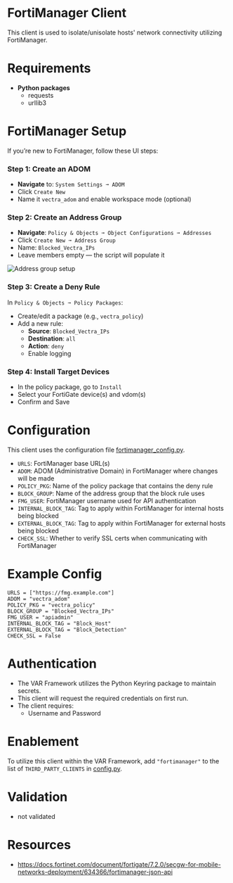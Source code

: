 # FortiManager Client
This client is used to isolate/unisolate hosts' network connectivity utilizing FortiManager.

# Requirements
- __Python packages__
  - requests
  - urllib3

# FortiManager Setup
If you’re new to FortiManager, follow these UI steps:

###  Step 1: Create an ADOM

- **Navigate** to: `System Settings ➞ ADOM`
- Click `Create New`
- Name it `vectra_adom` and enable workspace mode (optional)

### Step 2: Create an Address Group

- **Navigate**: `Policy & Objects ➞ Object Configurations ➞ Addresses`
- Click `Create New ➞ Address Group`
- Name: `Blocked_Vectra_IPs`
- Leave members empty — the script will populate it

![Address group setup](https://tse2.mm.bing.net/th/id/OIP.EcfIclg18rElWxs87HzPpAHaFW)

### Step 3: Create a Deny Rule

In `Policy & Objects ➞ Policy Packages`:
- Create/edit a package (e.g., `vectra_policy`)
- Add a new rule:
  - **Source**: `Blocked_Vectra_IPs`
  - **Destination**: `all`
  - **Action**: `deny`
  - Enable logging

### Step 4: Install Target Devices

- In the policy package, go to `Install`
- Select your FortiGate device(s) and vdom(s)
- Confirm and Save

# Configuration
This client uses the configuration file [fortimanager_config.py](fortimanager_config.py). 
  - `URLS`: FortiManager base URL(s)
  - `ADOM`: ADOM (Administrative Domain) in FortiManager where changes will be made
  - `POLICY_PKG`: Name of the policy package that contains the deny rule
  - `BLOCK_GROUP`: Name of the address group that the block rule uses
  - `FMG_USER`: FortiManager username used for API authentication
  - `INTERNAL_BLOCK_TAG`: Tag to apply within FortiManager for internal hosts being blocked 
  - `EXTERNAL_BLOCK_TAG`: Tag to apply within FortiManager for external hosts being blocked
  - `CHECK_SSL`: Whether to verify SSL certs when communicating with FortiManager
  
# Example Config
```
URLS = ["https://fmg.example.com"]
ADOM = "vectra_adom"
POLICY_PKG = "vectra_policy"
BLOCK_GROUP = "Blocked_Vectra_IPs"
FMG_USER = "apiadmin"
INTERNAL_BLOCK_TAG = "Block_Host"
EXTERNAL_BLOCK_TAG = "Block_Detection"
CHECK_SSL = False
```

# Authentication
- The VAR Framework utilizes the Python Keyring package to maintain secrets. 
- This client will request the required credentials on first run. 
- The client requires:
   - Username and Password

# Enablement
To utilize this client within the VAR Framework, add `"fortimanager"` to the list of `THIRD_PARTY_CLIENTS` in [config.py](../../config.py).

# Validation
- not validated

# Resources
- https://docs.fortinet.com/document/fortigate/7.2.0/secgw-for-mobile-networks-deployment/634366/fortimanager-json-api
